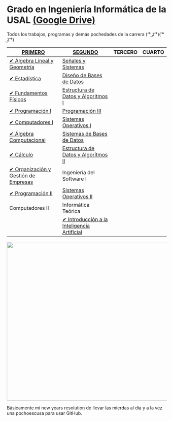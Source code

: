 # Grado en Ingeniería Informática de la USAL [(Google Drive)](https://drive.google.com/drive/u/0/folders/19zBYF3oeb41dm69fHakxX2dWlnnmLfL3)
Todos los trabajos, programas y demás pochedades de la carrera ( ͡° ͜ʖ ͡°)( ͡° ͜ʖ ͡°)

[PRIMERO](https://github.com/Z41D3L/ingenieria-informatica/tree/master/01-PRIMERO) | [SEGUNDO](https://github.com/Z41D3L/ingenieria-informatica/tree/master/02-SEGUNDO) | TERCERO | CUARTO
| ------- | ------- | ------- | ------- | 
| [✔ Álgebra Lineal y Geometría](https://github.com/Z41D3L/ingenieria-informatica/tree/master/01-PRIMERO/%C3%81LGEBRA%20LINEAL%20Y%20GEOMETR%C3%8DA) | [Señales y Sistemas](https://github.com/su1c1d3jerk/ingenieria-informatica-usal/tree/master/02-SEGUNDO/SE%C3%91ALES%20Y%20SISTEMAS)
| [✔ Estadística](https://github.com/Z41D3L/ingenieria-informatica/tree/master/01-PRIMERO/ESTAD%C3%8DSTICA) | [Diseño de Bases de Datos](https://github.com/Z41D3L/ingenieria-informatica/tree/master/02-SEGUNDO/DISE%C3%91O%20DE%20BASES%20DE%20DATOS)
| [✔ Fundamentos Físicos](https://github.com/Z41D3L/ingenieria-informatica/tree/master/01-PRIMERO/FUNDAMENTOS%20F%C3%8DSICOS) | [Estructura de Datos y Algoritmos I](https://github.com/su1c1d3jerk/ingenieria-informatica-usal/tree/master/02-SEGUNDO/ESTRUCTURA%20DE%20DATOS%20Y%20ALGOR%C3%8DTMOS%20I)
| [✔ Programación I](https://github.com/Z41D3L/ingenieria-informatica/tree/master/01-PRIMERO/PROGRAMACI%C3%93N%20I) | [Programación III](https://github.com/Z41D3L/ingenieria-informatica/tree/master/02-SEGUNDO/PROGRAMACI%C3%93N%20III)
| [✔ Computadores I](https://github.com/su1c1d3jerk/ingenieria-informatica-usal/tree/master/01-PRIMERO/COMPUTADORES%20I) | [Sistemas Operativos I](https://github.com/Z41D3L/ingenieria-informatica/tree/master/02-SEGUNDO/SISTEMAS%20OPERATIVOS%20I)
| [✔ Álgebra Computacional](https://github.com/su1c1d3jerk/ingenieria-informatica-usal/tree/master/01-PRIMERO/%C3%81LGEBRA%20COMPUTACI%C3%93NAL) | [Sistemas de Bases de Datos](https://github.com/su1c1d3jerk/ingenieria-informatica-usal/tree/master/02-SEGUNDO/SISTEMAS%20DE%20BASES%20DE%20DATOS)
| [✔ Cálculo](https://github.com/su1c1d3jerk/ingenieria-informatica-usal/tree/master/01-PRIMERO/C%C3%81LCULO) | [Estructura de Datos y Algorítmos II](https://github.com/su1c1d3jerk/ingenieria-informatica-usal/tree/master/02-SEGUNDO/ESTRUCTURA%20DE%20DATOS%20Y%20ALGOR%C3%8DTMOS%20II)
| [✔ Organización y Gestión de Empresas](https://github.com/su1c1d3jerk/ingenieria-informatica-usal/tree/master/01-PRIMERO/ORGANIZACI%C3%93N%20Y%20GESTI%C3%93N%20DE%20EMPRESAS) | Ingeniería del Software I
| [✔ Programación II](https://github.com/Z41D3L/ingenieria-informatica/tree/master/01-PRIMERO/PROGRAMACI%C3%93N%20II) | [Sistemas Operativos II](https://github.com/su1c1d3jerk/ingenieria-informatica-usal/tree/master/02-SEGUNDO/SISTEMAS%20OPERATIVOS%20II)
| Computadores II | Informática Teórica
|| [✔ Introducción a la Inteligencia Artificial](https://github.com/su1c1d3jerk/ingenieria-informatica-usal/tree/master/02-SEGUNDO/INTRODUCCI%C3%93N%20A%20LA%20INTELIGENCIA%20ARTIFICIAL)

<img src="https://i.imgur.com/vN5jG9r.gif" width="1000" height="500" />

Básicamente mi new years resolution de llevar las mierdas al día y a la vez una pochoescusa para usar GitHub.
